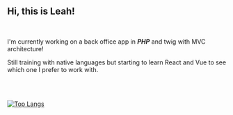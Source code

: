 ## Hi, this is Leah! 

<br>

I'm currently working on a back office app in ***PHP*** and twig with MVC architecture!

Still training with native languages but starting to learn React and Vue to see which one I prefer to work with.


<br>
<br>

[![Top Langs](https://github-readme-stats.vercel.app/api/top-langs/?username=hela6&show_icons=true&theme=github_dark&hide=hack,html,css&border_color=00FFFF00)](https://github.com/anuraghazra/github-readme-stats)



